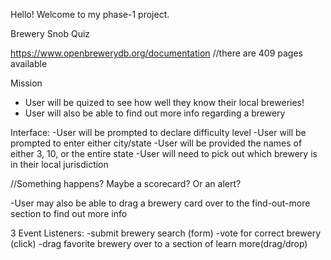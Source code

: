 Hello! Welcome to my phase-1 project.

Brewery Snob Quiz

https://www.openbrewerydb.org/documentation
//there are 409 pages available


Mission 
- User will be quized to see how well they know their local breweries!
- User will also be able to find out more info regarding a brewery

Interface:
-User will be prompted to declare difficulty level 
-User will be prompted to enter either city/state
-User will be provided the names of either 3, 10, or the entire state
-User will need to pick out which brewery is in their local jurisdiction

//Something happens? Maybe a scorecard? Or an alert?

-User may also be able to drag a brewery card over to the find-out-more section to find out more info


3 Event Listeners:
-submit brewery search (form)
-vote for correct brewery (click)
-drag favorite brewery over to a section of learn more(drag/drop)
